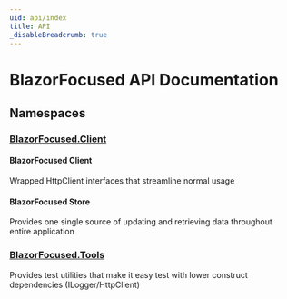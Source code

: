 ```yaml
---
uid: api/index
title: API
_disableBreadcrumb: true
---
```


# BlazorFocused API Documentation

## Namespaces

### [BlazorFocused.Client](BlazorFocused.yml)

#### BlazorFocused Client

Wrapped HttpClient interfaces that streamline normal usage

#### BlazorFocused Store

Provides one single source of updating and retrieving data throughout entire application

### [BlazorFocused.Tools](BlazorFocused.Tools.yml)

Provides test utilities that make it easy test with lower construct dependencies (ILogger/HttpClient)
